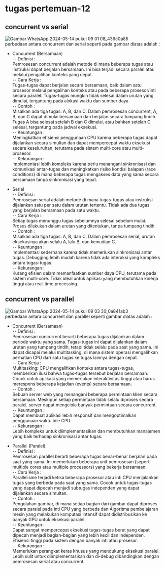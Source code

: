 # tugas pertemuan-12 <br>
## concurrent vs serial <br>
![Gambar WhatsApp 2024-05-14 pukul 09 01 08_436c0a85](https://github.com/nurussaidatilchamidah/SysOP24-3123521024/assets/160559227/423603f4-f402-4e4c-a092-9bb1dea16193) <br>
perbedaan antara concurrent dan serial seperti pada gambar diatas adalah : <br>
- Concurrent (Bersamaan) <br>
-- Definisi :<br>
Pemrosesan concurrent adalah metode di mana beberapa tugas atau instruksi dapat berjalan bersamaan. Ini bisa terjadi secara paralel atau melalui pengalihan konteks yang cepat. <br>
-- Cara Kerja : <br>
Tugas-tugas dapat berjalan secara bersamaan, baik dalam satu prosesor melalui pengalihan konteks atau pada beberapa prosesor/inti secara paralel. Tugas-tugas mungkin tidak selesai dalam urutan yang dimulai, tergantung pada alokasi waktu dan sumber daya. <br>
-- Contoh : <br>
Misalkan ada tiga tugas: A, B, dan C. Dalam pemrosesan concurrent, A, B, dan C dapat dimulai bersamaan dan berjalan secara tumpang tindih. Tugas A bisa selesai setelah B dan C dimulai, atau bahkan setelah C selesai, tergantung pada jadwal eksekusi. <br>
-- Keuntungan : <br>
Meningkatkan efisiensi penggunaan CPU karena beberapa tugas dapat dijalankan secara simultan dan dapat mempercepat waktu eksekusi secara keseluruhan, terutama pada sistem multi-core atau multi-prosesor. <br>
-- Kekurangan : <br>
Implementasi lebih kompleks karena perlu menangani sinkronisasi dan komunikasi antar-tugas dan meningkatkan risiko kondisi balapan (race conditions) di mana beberapa tugas mengakses data yang sama secara bersamaan tanpa sinkronisasi yang tepat. <br>

-  Serial <br>
-- Definisi : <br>
Pemrosesan serial adalah metode di mana tugas-tugas atau instruksi dijalankan satu per satu dalam urutan tertentu. Tidak ada dua tugas yang berjalan bersamaan pada satu waktu. <br>
-- Cara Kerja : <br>
Setiap tugas menunggu tugas sebelumnya selesai sebelum mulai. Proses dilakukan dalam urutan yang ditentukan, tanpa tumpang tindih. <br>
-- Contoh : <br>
Misalkan ada tiga tugas: A, B, dan C. Dalam pemrosesan serial, urutan eksekusinya akan selalu A, lalu B, dan kemudian C. <br>
-- Keuntungan : <br>
Implementasi sederhana karena tidak memerlukan sinkronisasi antar tugas. Debugging lebih mudah karena tidak ada interaksi yang kompleks antara tugas-tugas. <br>
-- Kekurangan : <br>
Kurang efisien dalam memanfaatkan sumber daya CPU, terutama pada sistem multi-core. Tidak ideal untuk aplikasi yang membutuhkan kinerja tinggi atau real-time processing. <br>

## concurrent vs parallel <br>
![Gambar WhatsApp 2024-05-14 pukul 09 03 30_0a841ab3](https://github.com/nurussaidatilchamidah/SysOP24-3123521024/assets/160559227/e47b3f1d-adb2-4989-bfd2-32748fd20d5b) <br>
perbedaan antara concurrent dan parallel seperti gambar diatas adalah : <br>
- Concurrent (Bersamaan) <br>
-- Definisi : <br>
Pemrosesan concurrent berarti beberapa tugas dijalankan dalam periode waktu yang sama. Tugas-tugas ini dapat dijalankan dalam urutan yang tumpang tindih, tetapi tidak selalu pada saat yang sama. Ini dapat dicapai melalui multitasking, di mana sistem operasi mengalihkan perhatian CPU dari satu tugas ke tugas lainnya dengan cepat. <br>
-- Cara Kerja : <br>
Multitasking: CPU mengalihkan konteks antara tugas-tugas, memberikan ilusi bahwa tugas-tugas tersebut berjalan bersamaan. Cocok untuk aplikasi yang memerlukan interaktivitas tinggi atau harus merespons beberapa kejadian (events) secara bersamaan. <br>
-- Contoh : <br>
Sebuah server web yang menangani beberapa permintaan klien secara bersamaan. Meskipun setiap permintaan tidak selalu diproses secara paralel, server dapat mengelola banyak permintaan secara concurrent. <br>
-- Keuntungan : <br>
Dapat membuat aplikasi lebih responsif dan mengoptimalkan penggunaan waktu idle CPU. <br>
-- Kekurangan : <br>
Lebih kompleks untuk diimplementasikan dan membutuhkan manajemen yang baik terhadap sinkronisasi antar tugas. <br>

- Parallel (Paralel) <br>
-- Definisi : <br>
Pemrosesan parallel berarti beberapa tugas benar-benar berjalan pada saat yang sama. Ini memerlukan beberapa unit pemrosesan (seperti multiple cores atau multiple processors) yang bekerja bersamaan. <br>
-- Cara Kerja : <br>
Parallelisme terjadi ketika beberapa prosesor atau inti CPU menjalankan tugas yang berbeda pada saat yang sama. Cocok untuk tugas-tugas yang dapat dipecah menjadi subtugas independen yang dapat dijalankan secara simultan. <br>
-- Contoh : <br>
Pengolahan gambar, di mana setiap bagian dari gambar dapat diproses secara paralel pada inti CPU yang berbeda dan Algoritma pembelajaran mesin yang melakukan komputasi intensif dapat didistribusikan ke banyak GPU untuk eksekusi paralel. <br>
-- Keuntungan : <br>
Dapat sangat mempercepat eksekusi tugas-tugas berat yang dapat dipecah menjadi bagian-bagian yang lebih kecil dan independen. Efisiensi tinggi pada sistem dengan banyak inti atau prosesor. <br>
-- Kekurangan : <br>
Memerlukan perangkat keras khusus yang mendukung eksekusi paralel. Lebih sulit untuk diimplementasikan dan di-debug dibandingkan dengan pemrosesan serial atau concurrent. <br>



